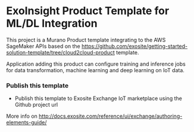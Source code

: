 
# ExoInsight Product Template for ML/DL Integration

This project is a Murano Product template integrating to the AWS SageMaker APIs based on the
https://github.com/exosite/getting-started-solution-template/tree/cloud2cloud-product template.

Application adding this product can configure training and inference jobs for data transformation, machine learning and deep learning on IoT data.

### Publish this template

- Publish this template to Exosite Exchange IoT marketplace using the Github project url

More info on http://docs.exosite.com/reference/ui/exchange/authoring-elements-guide/

